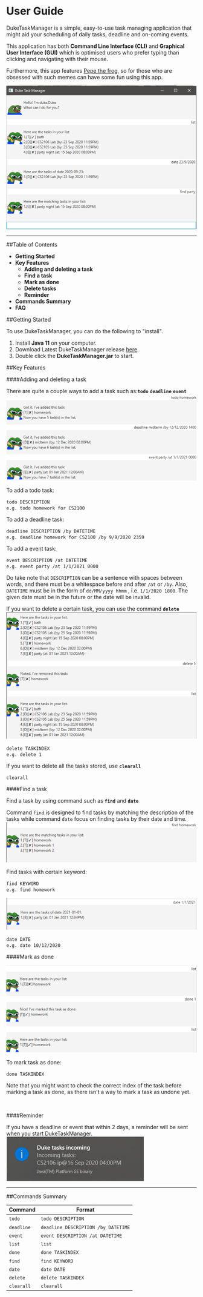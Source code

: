# User Guide

DukeTaskManager is a simple, easy-to-use task managing application that might aid your scheduling of daily 
tasks, deadline and on-coming events. 

This application has both **Command Line Interface (CLI)** and **Graphical User Interface (GUI)** which is optimised
users who prefer typing than clicking and navigating with their mouse.

Furthermore, this app features [Pepe the frog](https://en.wikipedia.org/wiki/Pepe_the_Frog), so for those who are obsessed with such memes can 
have some fun using this app.

![img](Ui.png)

<hr>


##Table of Contents
* **Getting Started**
* **Key Features**
    * **Adding and deleting a task**
    * **Find a task**
    * **Mark as done**
    * **Delete tasks**
    * **Reminder**
* **Commands Summary**
* **FAQ**



##Getting Started

To use DukeTaskManager, you can do the following to "install".

1. Install **Java 11** on your computer.
2. Download Latest DukeTaskManager release [here](https://github.com/YuunoKun/ip/releases).
3. Double click the **DukeTaskManager.jar** to start. 

##Key Features

####Adding and deleting a task 

There are quite a couple ways to add a task such as:**`todo`** **`deadline`** **`event`**
![img](./images/feature_add.png)

To add a todo task:
```
todo DESCRIPTION
e.g. todo homework for CS2100
```

To add a deadline task:
```
deadline DESCRIPTION /by DATETIME
e.g. deadline homework for CS2100 /by 9/9/2020 2359
```

To add a event task:
```
event DESCRIPTION /at DATETIME
e.g. event party /at 1/1/2021 0000
```
Do take note that `DESCRIPTION` can be a sentence with spaces between words, and there must be a 
whitespace before and after `/at` or `/by`. Also, `DATETIME` must be in the form of `dd/MM/yyyy hhmm`
, i.e. `1/1/2020 1800`. The given date must be in the future or the date will be invalid.



If you want to delete a certain task, you can use the command  **`delete`**
![img](./images/feature_delete.png)
```
delete TASKINDEX
e.g. delete 1
```

If you want to delete all the tasks stored, use **`clearall`**
```
clearall
```

####Find a task

Find a task by using command such as **`find`** and **`date`**

Command `find` is designed to find tasks by matching the description of the tasks while command `date` focus
on finding tasks by their date and time.
![img](./images/feature_find.png)

Find tasks with certain keyword:
```
find KEYWORD
e.g. find homework
```
![img](./images/feature_date.png)

```
date DATE
e.g. date 10/12/2020
```

####Mark as done

![img](./images/feature_done.png)

To mark task as done:
```
done TASKINDEX
```
Note that you might want to check the correct index of the task before 
marking a task as done, as there isn't a way to mark a task as undone yet.

<br>

####Reminder

If you have a deadline or event that within 2 days, a reminder will be sent when you start DukeTaskManager.
![img](./images/feature_reminder.png)

<hr>

##Commands Summary

Command | Format
------- | --------
`todo` | `todo DESCRIPTION` 
`deadline` | `deadline DESCRIPTION /by DATETIME`
`event` | `event DESCRIPTION /at DATETIME`
`list` | `list`
`done` | `done TASKINDEX`
`find` | `find KEYWORD`
`date` | `date DATE`
`delete` | `delete TASKINDEX`
`clearall` | `clearall`











